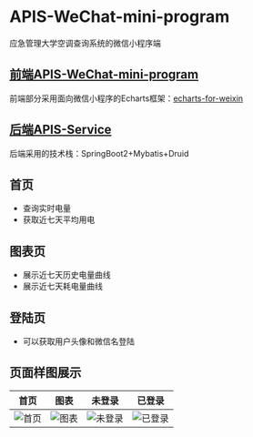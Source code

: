 # APIS-WeChat-mini-program

应急管理大学空调查询系统的微信小程序端

## [前端APIS-WeChat-mini-program](https://github.com/krisxia0506/APIS-WeChat-mini-program)

前端部分采用面向微信小程序的Echarts框架：[echarts-for-weixin](https://github.com/ecomfe/echarts-for-weixin)

## [后端APIS-Service](https://github.com/krisxia0506/APIS-Service)

后端采用的技术栈：SpringBoot2+Mybatis+Druid

## 首页

* 查询实时电量
* 获取近七天平均用电

## 图表页

* 展示近七天历史电量曲线
* 展示近七天耗电量曲线

## 登陆页

* 可以获取用户头像和微信名登陆

## 页面样图展示

|首页|图表|未登录|已登录|
|:----:|:----:|:----:|:----:|
|![首页](https://xjy-1305858208.cos.ap-beijing.myqcloud.com/APIS-WeChat-mini-program.jpg?q-sign-algorithm=sha1&q-ak=AKIDIz-A5fUKGYYPsQWF45coDvFiAezvqByrfwPSkDmJmAD_gyGyMo24RSbYOfd45j6b&q-sign-time=1691853231;1691856831&q-key-time=1691853231;1691856831&q-header-list=host&q-url-param-list=ci-process&q-signature=c6d4095eee992e680df71f86c4f887f7bbbee0bb&x-cos-security-token=5J42sVtAlPxOu6XDyd4ULoIbXxkVD5sac554f12ac8409e0cc1ae9e84fb88e54dbeuVLRX7Vqj___4xzcHlFsaNp0jjo3hx6DruSI4urDmO8KZXy26Y7bIjM_gAf8FlNZA9CHmKAZfeW4Q-sZC9jC78fo_zUEzwSGxkrimulGVtcMNo35F5jSlWnU30KnjUZFXSfwkdq5Y6_gnOqImoIMTai_t-73Ccwjx_ctUD488ejjNkM4XltdEhyYr5hwPI&ci-process=originImage)|![图表](https://xjy-1305858208.cos.ap-beijing.myqcloud.com/APIS-WeChat-mini-program-echarts.jpg?q-sign-algorithm=sha1&q-ak=AKIDp1oKX4yM-pVErmB6M8ViQm8syVyA5VeJ0MRJCuCIMW61Y-v9OX1gGGQz-IWiomzt&q-sign-time=1691853244;1691856844&q-key-time=1691853244;1691856844&q-header-list=host&q-url-param-list=ci-process&q-signature=03aeae645b14c20b244e61378d593b1739467239&x-cos-security-token=5J42sVtAlPxOu6XDyd4ULoIbXxkVD5sa88feea83116cc0b54081aa360126e333beuVLRX7Vqj___4xzcHlFj99bxqGR7eWt_MFbS5II63DOq99SKEgSABehyolEW1cAb6462z1ytbl4pcAFmK_qDYtbwb2uB56QTMyR1wyPrQPhrJLFgWefHhzNiC6yFij-FaGB5J5p4-cDPStR055fMjeWGZPx_UY0zvB02k6_Tc2CcxABdqI6EgOVAL0kRHc&ci-process=originImage)|![未登录](https://xjy-1305858208.cos.ap-beijing.myqcloud.com/APIS-WeChat-mini-program-nologin.jpg?q-sign-algorithm=sha1&q-ak=AKIDIijWbq9u2Ukwip5cet_UbPyzKwaX1vSUEgV_ZmfVgdhY6V_l6XV_pwVjdrxMMPNo&q-sign-time=1691853250;1691856850&q-key-time=1691853250;1691856850&q-header-list=host&q-url-param-list=ci-process&q-signature=8e5680abde91234f6049437468691e1be88acd15&x-cos-security-token=5J42sVtAlPxOu6XDyd4ULoIbXxkVD5sa6fea7ce4ea1c3f0a0dc0bf89a4663736beuVLRX7Vqj___4xzcHlFhInZx496Aemk6qQDn5Wq2_I76RJ6ol4K3UKA1GKiVuZhBQhFSvyQBJ4cm3AvJ302kfLxEuk3kyN-ugmP8nO67E3QrnJE9MbgeslF0RoCwEr-Tj7sbOyQRqxCN1cpIXcqPw8cZ3brxTpqMyS3872dYhbuVrmhojNGV_2qKG9DRBx&ci-process=originImage)|![已登录](https://xjy-1305858208.cos.ap-beijing.myqcloud.com/APIS-WeChat-mini-program-login.jpg?q-sign-algorithm=sha1&q-ak=AKIDLz71tlQOpWKbs2RZ-8n4vLvaF63wEmFSQuaSzqVUF66zlTug2EoVNIA8hNz2xOk2&q-sign-time=1691853256;1691856856&q-key-time=1691853256;1691856856&q-header-list=host&q-url-param-list=ci-process&q-signature=f350abdbe92667b97f686fd2da57ca0911436e57&x-cos-security-token=5J42sVtAlPxOu6XDyd4ULoIbXxkVD5sa506fd9430238c82fb263b292a830e994beuVLRX7Vqj___4xzcHlFjdfSpXXm3oiDfcx62K9YMOyod46UqNUXA4hq5uK9u-wTX9-jJXaAUGzoK84PWG_jEyuyh5lLMt-2q59yCi_B0m2GoScZoekWyrmgrRx5kNCRKSlifQnHRkkeEr8lxjLEQFKmuTC4wTQaX54H2GvbSEQDjdQ4RH5rWHcKig328do&ci-process=originImage)|
